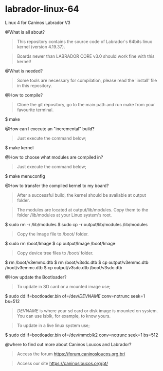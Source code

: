 # labrador-linux-64
Linux 4 for Caninos Labrador V3

@What is all about?
>This repository contains the source code of Labrador's 64bits linux kernel (version 4.19.37).

>Boards newer than LABRADOR CORE v3.0 should work fine with this kernel!

@What is needed?
>Some tools are necessary for compilation, please read the 'install' file in this repository.

@How to compile?
>Clone the git repository, go to the main path and run make from your favourite terminal.

$ make

@How can I execute an "incremental" build?
>Just execute the command below;

$ make kernel

@How to choose what modules are compiled in?
>Just execute the command below;

$ make menuconfig

@How to transfer the compiled kernel to my board?

>After a successful build, the kernel should be avaliable at output folder.

>The modules are located at output/lib/modules. Copy them to the folder /lib/modules at your Linux system's root.

$ sudo rm -r /lib/modules
$ sudo cp -r output/lib/modules /lib/modules

>Copy the Image file to /boot/ folder.

$ sudo rm /boot/Image
$ cp output/Image /boot/Image

>Copy device tree files to /boot/ folder.

$ rm /boot/v3emmc.dtb
$ rm /boot/v3sdc.dtb
$ cp output/v3emmc.dtb /boot/v3emmc.dtb
$ cp output/v3sdc.dtb /boot/v3sdc.dtb

@How update the Bootloader?

>To update in SD card or a mounted image use;

$ sudo dd if=bootloader.bin of=/dev/*DEVNAME* conv=notrunc seek=1 bs=512
>*DEVNAME* is where your sd card or disk image is mounted on system. You can use lsblk, for example, to know yours.

>To update in a live linux system use;

$ sudo dd if=bootloader.bin of=/dev/mmcblk2 conv=notrunc seek=1 bs=512

@where to find out more about Caninos Loucos and Labrador?

>Access the forum https://forum.caninosloucos.org.br/

>Access our site https://caninosloucos.org/pt/

